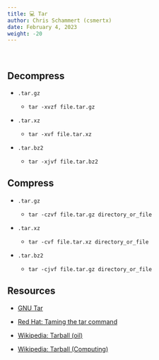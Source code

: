 ```yaml
---
title: 💻 Tar
author: Chris Schammert (csmertx)
date: February 4, 2023
weight: -20
---
```


<br />

## Decompress

- ```.tar.gz```

    - ```tar -xvzf file.tar.gz```

- ```.tar.xz```

    - ```tar -xvf file.tar.xz```

- ```.tar.bz2```

    - ```tar -xjvf file.tar.bz2```

## Compress

- ```.tar.gz```

    - ```tar -czvf file.tar.gz directory_or_file```

- ```.tar.xz```

    - ```tar -cvf file.tar.xz directory_or_file```

- ```.tar.bz2```

    - ```tar -cjvf file.tar.gz directory_or_file```

## Resources

- [GNU Tar](https://www.gnu.org/software/tar/)

- [Red Hat: Taming the tar command](https://www.redhat.com/sysadmin/taming-tar-command)

- [Wikipedia: Tarball (oil)](https://en.wikipedia.org/wiki/Tarball_(oil))

- [Wikipedia: Tarball (Computing)](https://en.wikipedia.org/wiki/Tar_(computing))